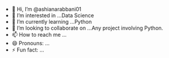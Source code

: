 - 👋 Hi, I’m @ashianarabbani01
- 👀 I’m interested in ...Data Science
- 🌱 I’m currently learning ...Python
- 💞️ I’m looking to collaborate on ...Any project involving Python.
- 📫 How to reach me ...
- 😄 Pronouns: ...
- ⚡ Fun fact: ...

<!---
ashianarabbani01/ashianarabbani01 is a ✨ special ✨ repository because its `README.md` (this file) appears on your GitHub profile.
You can click the Preview link to take a look at your changes.
--->
